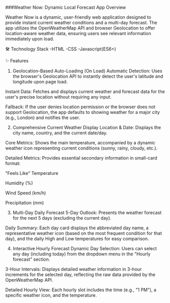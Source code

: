###Weather Now: Dynamic Local Forecast App
Overview

Weather Now is a dynamic, user-friendly web application designed to provide instant current weather conditions and a multi-day forecast. The app utilizes the OpenWeatherMap API and browser Geolocation to offer location-aware weather data, ensuring users see relevant information immediately upon load.

🛠️ Technology Stack
 -HTML
 -CSS
 -Javascript(ES6+)

✨ Features
1. Geolocation-Based Auto-Loading (On Load)
Automatic Detection: Uses the browser's Geolocation API to instantly detect the user's latitude and longitude upon page load.

Instant Data: Fetches and displays current weather and forecast data for the user's precise location without requiring any input.

Fallback: If the user denies location permission or the browser does not support Geolocation, the app defaults to showing weather for a major city (e.g., London) and notifies the user.

2. Comprehensive Current Weather Display
Location & Date: Displays the city name, country, and the current date/day.

Core Metrics: Shows the main temperature, accompanied by a dynamic weather icon representing current conditions (sunny, rainy, cloudy, etc.).

Detailed Metrics: Provides essential secondary information in small-card format:

"Feels Like" Temperature

Humidity (%)

Wind Speed (km/h)

Precipitation (mm)

3. Multi-Day Daily Forecast
5-Day Outlook: Presents the weather forecast for the next 5 days (excluding the current day).

Daily Summary: Each day card displays the abbreviated day name, a representative weather icon (based on the most frequent condition for that day), and the daily High and Low temperatures for easy comparison.

4. Interactive Hourly Forecast
Dynamic Day Selection: Users can select any day (including today) from the dropdown menu in the "Hourly forecast" section.

3-Hour Intervals: Displays detailed weather information in 3-hour increments for the selected day, reflecting the raw data provided by the OpenWeatherMap API.

Detailed Hourly View: Each hourly slot includes the time (e.g., "1 PM"), a specific weather icon, and the temperature.
